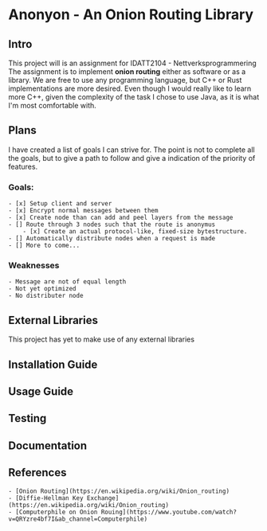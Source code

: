 
# Anonyon - An Onion Routing Library

## Intro

This project will is an assignment for IDATT2104 - Nettverksprogrammering
The assignment is to implement **onion routing** either as software or as a library. 
We are free to use any programming language, but C++ or Rust implementations are more desired. Even though I would really like to learn more C++, given the complexity of the task I chose to use Java, as it is what I'm most comfortable with.


## Plans

I have created a list of goals I can strive for. The point is not to complete all the goals, but to give a path to follow and give a indication of the priority of features.

### Goals:
	- [x] Setup client and server
	- [x] Encrypt normal messages between them
	- [x] Create node than can add and peel layers from the message
	- [] Route through 3 nodes such that the route is anonymus
    	- [x] Create an actual protocol-like, fixed-size bytestructure.
	- [] Automatically distribute nodes when a request is made
	- [] More to come...

### Weaknesses
    - Message are not of equal length
    - Not yet optimized
    - No distributer node

## External Libraries

This project has yet to make use of any external libraries

## Installation Guide

## Usage Guide

## Testing

## Documentation


## References
	- [Onion Routing](https://en.wikipedia.org/wiki/Onion_routing)
	- [Diffie-Hellman Key Exchange](https://en.wikipedia.org/wiki/Onion_routing)
	- [Computerphile on Onion Rouing](https://www.youtube.com/watch?v=QRYzre4bf7I&ab_channel=Computerphile)
